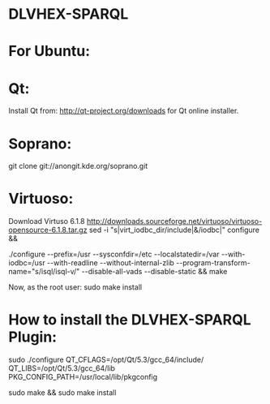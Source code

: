 DLVHEX-SPARQL
=============

For Ubuntu:
==========

Qt:
===
Install Qt from: http://qt-project.org/downloads for Qt online installer.

Soprano:
========
git clone git://anongit.kde.org/soprano.git

Virtuoso:
=========
Download Virtuso 6.1.8
http://downloads.sourceforge.net/virtuoso/virtuoso-opensource-6.1.8.tar.gz
sed -i "s|virt_iodbc_dir/include|&/iodbc|" configure &&

./configure --prefix=/usr 
 --sysconfdir=/etc 
 --localstatedir=/var 
 --with-iodbc=/usr 
 --with-readline 
 --without-internal-zlib 
 --program-transform-name="s/isql/isql-v/" 
 --disable-all-vads 
 --disable-static &&
make

Now, as the root user:
sudo make install


How to install the DLVHEX-SPARQL Plugin:
========================================

sudo ./configure QT_CFLAGS=/opt/Qt/5.3/gcc_64/include/ QT_LIBS=/opt/Qt/5.3/gcc_64/lib PKG_CONFIG_PATH=/usr/local/lib/pkgconfig

sudo make && sudo make install
